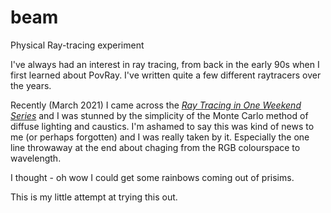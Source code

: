# beam
Physical Ray-tracing experiment

I've always had an interest in ray tracing, from back in the early 90s
when I first learned about PovRay. I've written quite a few different
raytracers over the years.

Recently (March 2021) I came across the
[_Ray Tracing in One Weekend Series_](https://raytracing.github.io/)
and I was stunned by the simplicity of the 
Monte Carlo method of diffuse lighting and caustics.
I'm ashamed to say this was kind of news to me (or perhaps forgotten)
and I was really taken by it. Especially the one line throwaway at
the end about chaging from the RGB colourspace to wavelength.

I thought - oh wow I could get some rainbows coming out of
prisims.

This is my little attempt at trying this out.
